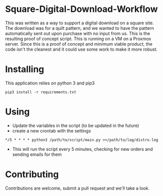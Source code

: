 # Square-Digital-Download-Workflow
This was written as a way to support a digital download on a square site. The download was for a quilt pattern, and we wanted to have the pattern automatically sent out upon purchase with no input from us. This is the resulting proof of concept script. This is running on a VM on a Proxmox server. Since this is a proof of concept and minimum viable product, the code isn't the cleanest and it could use some work to make it more robust.

# Installing
This application relies on python 3 and pip3
```
pip3 install -r requirements.txt
```

# Using
  * Update the variables in the script (to be updated in the future)
  * create a new crontab with the settings
```
*/5 * * * * python3 /path/to/script/main.py >>/path/to/log/distro.log
```
  * This will run the script every 5 minutes, checking for new orders and sending emails for them


# Contributing
Contributions are welcome, submit a pull request and we'll take a look.
